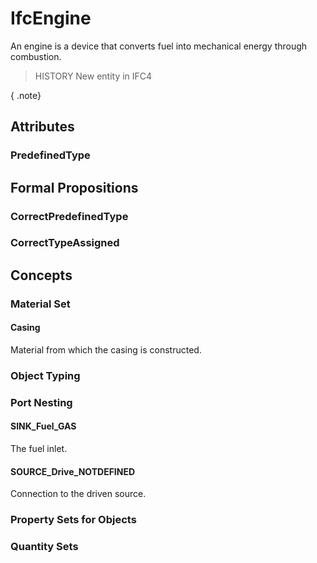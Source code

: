 # IfcEngine

An engine is a device that converts fuel into mechanical energy through combustion.

> HISTORY New entity in IFC4

{ .note}
>

## Attributes

### PredefinedType


## Formal Propositions

### CorrectPredefinedType


### CorrectTypeAssigned

## Concepts

### Material Set



#### Casing

Material from which the casing is constructed.

### Object Typing



### Port Nesting



#### SINK_Fuel_GAS

The fuel inlet.

#### SOURCE_Drive_NOTDEFINED

Connection to the driven source.

### Property Sets for Objects



### Quantity Sets



